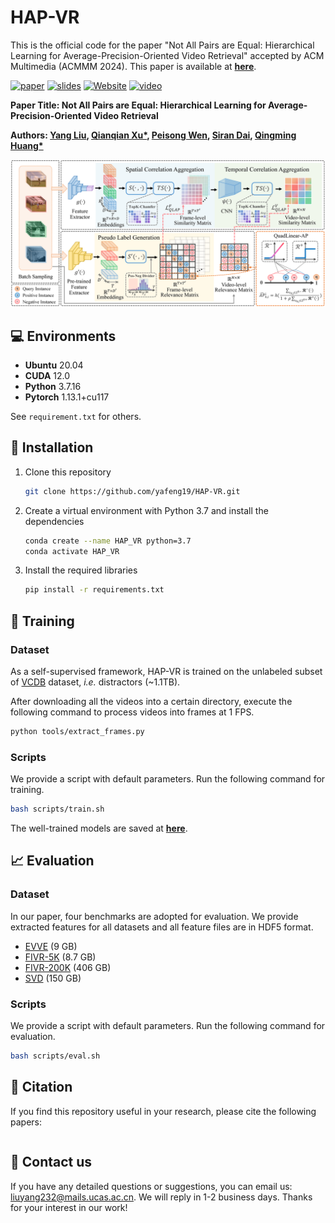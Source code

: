 # HAP-VR
This is the official code for the paper "Not All Pairs are Equal: Hierarchical Learning for Average-Precision-Oriented Video Retrieval" accepted by ACM Multimedia (ACMMM 2024). This paper is available at [**here**]().

[![paper](https://img.shields.io/badge/arXiv-Paper-b31b1b.svg?style=flat)]() [![slides](https://img.shields.io/badge/Presentation-Slides-B762C1)](https://github.com/yafeng19/HAP-VR) [![Website](https://img.shields.io/badge/Project-Website-87CEEB)](https://github.com/yafeng19/HAP-VR) [![video](https://img.shields.io/badge/Video-Presentation-F9D371)](https://github.com/yafeng19/HAP-VR)

**Paper Title: Not All Pairs are Equal: Hierarchical Learning for Average-Precision-Oriented Video Retrieval**

**Authors: [Yang Liu](https://yafeng19.github.io/),  [Qianqian Xu*](https://qianqianxu010.github.io/), [Peisong Wen](https://scholar.google.com.hk/citations?user=Zk2XLWYAAAAJ&hl=zh-CN&oi=ao), [Siran Dai](https://scholar.google.com.hk/citations?user=_6gw9FQAAAAJ&hl=zh-CN&oi=ao), [Qingming Huang*](https://people.ucas.ac.cn/~qmhuang)**   

![assets/pipeline.png](./assets/pipeline.png)

## :computer: Environments

* **Ubuntu** 20.04
* **CUDA** 12.0
* **Python** 3.7.16
* **Pytorch** 1.13.1+cu117

See `requirement.txt` for others.

## :wrench: Installation

1. Clone this repository

    ```bash
    git clone https://github.com/yafeng19/HAP-VR.git
    ```

2. Create a virtual environment with Python 3.7 and install the dependencies

    ```bash
    conda create --name HAP_VR python=3.7
    conda activate HAP_VR
    ```

3. Install the required libraries

    ```bash
    pip install -r requirements.txt
    ```

## :rocket: Training

### Dataset

As a self-supervised framework, HAP-VR is trained on the unlabeled subset of  [VCDB](https://fvl.fudan.edu.cn/dataset/vcdb/list.htm) dataset, *i.e.* distractors (~1.1TB). 

After downloading all the videos into a certain directory, execute the following command to process videos into frames at 1 FPS.

```bash
python tools/extract_frames.py
```

### Scripts

We provide a script with default parameters. Run the following command for training.

```bash
bash scripts/train.sh
```

The well-trained models are saved at [**here**](https://github.com/yafeng19/HAP-VR/tree/master/ckpt).

## :chart_with_upwards_trend: Evaluation

### Dataset

In our paper, four benchmarks are adopted for evaluation. We provide extracted features for all datasets and all feature files are in HDF5 format.

- [EVVE](https://mever.iti.gr/distill-and-select/features/evve.hdf5) (9 GB)
- [FIVR-5K](https://mever.iti.gr/distill-and-select/features/fivr_5k.hdf5) (8.7 GB)
- [FIVR-200K](https://mever.iti.gr/distill-and-select/features/fivr_200k.hdf5) (406 GB)
- [SVD](https://mever.iti.gr/distill-and-select/features/svd.hdf5) (150 GB)

### Scripts

We provide a script with default parameters. Run the following command for evaluation.

```bash
bash scripts/eval.sh
```

## :pencil: Citation

If you find this repository useful in your research, please cite the following papers:

```

```

## :email: Contact us

If you have any detailed questions or suggestions, you can email us: liuyang232@mails.ucas.ac.cn. We will reply in 1-2 business days. Thanks for your interest in our work!

